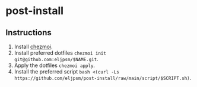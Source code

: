# post-install

## Instructions

1. Install [chezmoi](https://www.chezmoi.io/install/).
2. Install preferred dotfiles
   `chezmoi init git@github.com:eljpsm/$NAME.git`.
3. Apply the dotfiles `chezmoi apply`.
4. Install the preferred script `bash <(curl -Ls https://github.com/eljpsm/post-install/raw/main/script/$SCRIPT.sh)`.

